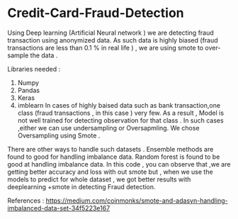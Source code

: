 # Credit-Card-Fraud-Detection
Using Deep learning (Artificial Neural network ) we are detecting fraud transaction  using anonymized data.
As such data is highly biased (fraud transactions are less than 0.1 % in real life )  ,
we are using smote to over-sample the data .

Libraries needed :
1. Numpy
2. Pandas
3. Keras
4. imblearn
In cases of highly baised data such as bank transaction,one class (fraud transactions , in this case ) very few.
As a result , Model is not well trained for detecting observation for that class .
In such cases ,either we can use undersampling or Oversapmling.
We chose Oversampling using Smote .

There are other ways to handle such datasets .
Ensemble methods are found to good for handling imbalance data. 
Random forest is found to be good at handling imbalance data.
 In this code , you can observe that ,we are getting better accuracy and loss with out smote but ,
 when we use the models to predict for whole dataset , we got better results  with deeplearning +smote in detecting Fraud detection.

 
References :
https://medium.com/coinmonks/smote-and-adasyn-handling-imbalanced-data-set-34f5223e167

